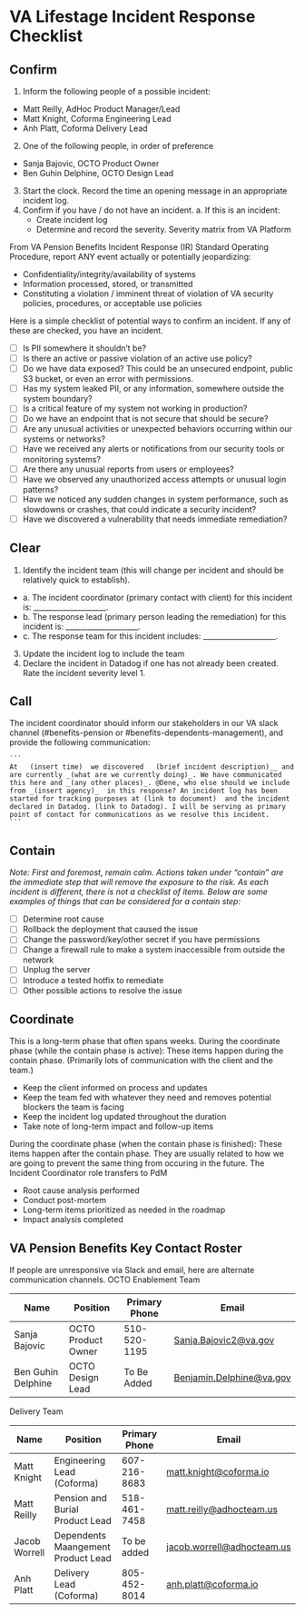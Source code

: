 # VA Lifestage Incident Response Checklist
## Confirm
1. Inform the following people of a possible incident: 
- Matt Reilly, AdHoc Product Manager/Lead
- Matt Knight, Coforma Engineering Lead
- Anh Platt, Coforma Delivery Lead

2. One of the following people, in order of preference
- Sanja Bajovic, OCTO Product Owner
- Ben Guhin Delphine, OCTO Design Lead

3. Start the clock. Record the time an opening message in an appropriate incident log.
4. Confirm if you have / do not have an incident. 
a. If this is an incident:
   - Create incident log
   - Determine and record the severity. Severity matrix from VA Platform

From VA Pension Benefits Incident Response (IR) Standard Operating Procedure, report ANY event actually or potentially jeopardizing:
- Confidentiality/integrity/availability of systems
- Information processed, stored, or transmitted
- Constituting a violation / imminent threat of violation of VA security policies, procedures, or acceptable use policies

Here is a simple checklist of potential ways to confirm an incident. If any of these are checked, you have an incident.

- [ ] Is PII somewhere it shouldn’t be?
- [ ] Is there an active or passive violation of an active use policy?
- [ ] Do we have data exposed? This could be an unsecured endpoint, public S3 bucket, or even an error with permissions.
- [ ] Has my system leaked PII, or any information, somewhere outside the system boundary?
- [ ] Is a critical feature of my system not working in production?
- [ ] Do we have an endpoint that is not secure that should be secure?
- [ ] Are any unusual activities or unexpected behaviors occurring within our systems or networks?
- [ ] Have we received any alerts or notifications from our security tools or monitoring systems?
- [ ] Are there any unusual reports from users or employees?
- [ ] Have we observed any unauthorized access attempts or unusual login patterns?
- [ ] Have we noticed any sudden changes in system performance, such as slowdowns or crashes, that could indicate a security incident?
- [ ] Have we discovered a vulnerability that needs immediate remediation?

## Clear
1. Identify the incident team (this will change per incident and should be relatively quick to establish).
  - a. The incident coordinator (primary contact with client) for this incident is: ____________________.
  - b. The response lead (primary person leading the remediation) for this incident is: ____________________.
  - c. The response team for this incident includes: ____________________.
3. Update the incident log to include the team
4. Declare the incident in Datadog if one has not already been created. Rate the incident severity level 1. 

## Call
The incident coordinator should inform our stakeholders in our VA slack channel (#benefits-pension or #benefits-dependents-management), and provide the following communication: 
````
```
At   (insert time)  we discovered   (brief incident description)__ and are currently _(what are we currently doing)_. We have communicated this here and _(any other places)_. @Dene, who else should we include from _(insert agency)_  in this response? An incident log has been started for tracking purposes at (link to document)  and the incident declared in Datadog. (link to Datadog). I will be serving as primary point of contact for communications as we resolve this incident.
```
````
## Contain
_Note: First and foremost, remain calm. Actions taken under “contain” are the immediate step that will remove the exposure to the risk. As each incident is different, there is not a checklist of items. Below are some examples of things that can be considered for a contain step:_
- [ ] Determine root cause
- [ ] Rollback the deployment that caused the issue
- [ ] Change the password/key/other secret if you have permissions
- [ ] Change a firewall rule to make a system inaccessible from outside the network
- [ ] Unplug the server
- [ ] Introduce a tested hotfix to remediate
- [ ] Other possible actions to resolve the issue

## Coordinate
This is a long-term phase that often spans weeks. 
During the coordinate phase (while the contain phase is active):
These items happen during the contain phase. (Primarily lots of communication with the client and the team.)
- Keep the client informed on process and updates
- Keep the team fed with whatever they need and removes potential blockers the team is facing
- Keep the incident log updated throughout the duration
- Take note of long-term impact and follow-up items
  
During the coordinate phase (when the contain phase is finished):
These items happen after the contain phase. They are usually related to how we are going to prevent the same thing from occuring in the future.
The Incident Coordinator role transfers to PdM
- Root cause analysis performed
- Conduct post-mortem
- Long-term items prioritized as needed in the roadmap
- Impact analysis completed

## VA Pension Benefits Key Contact Roster

If people are unresponsive via Slack and email, here are alternate communication channels.
OCTO Enablement Team

| Name | Position | Primary Phone | Email |
|----- | -------- | ------------- | ----- |
| Sanja Bajovic| OCTO Product Owner | 510-520-1195 | Sanja.Bajovic2@va.gov |
| Ben Guhin Delphine | OCTO Design Lead | To Be Added | Benjamin.Delphine@va.gov |

Delivery Team

| Name | Position | Primary Phone | Email |
|----- | -------- | ------------- | ----- |
| Matt Knight| Engineering Lead (Coforma) | 607-216-8683 | matt.knight@coforma.io |
| Matt Reilly | Pension and Burial Product Lead | 518-461-7458 | matt.reilly@adhocteam.us |
| Jacob Worrell | Dependents Maangement Product Lead | To be added | jacob.worrell@adhocteam.us |
| Anh Platt| Delivery Lead (Coforma) | 805-452-8014 | anh.platt@coforma.io |
